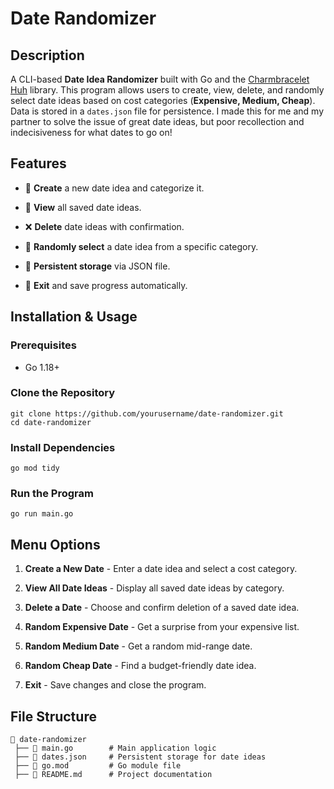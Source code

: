 # Date Randomizer

## Description

A CLI-based **Date Idea Randomizer** built with Go and the [Charmbracelet Huh](https://github.com/charmbracelet/huh) library. This program allows users to create, view, delete, and randomly select date ideas based on cost categories (**Expensive, Medium, Cheap**). Data is stored in a `dates.json` file for persistence. I made this for me and my partner to solve the issue of great date ideas, but poor recollection and indecisiveness for what dates to go on!

## Features

-   📌 **Create** a new date idea and categorize it.

-   📜 **View** all saved date ideas.

-   ❌ **Delete** date ideas with confirmation.

-   🎲 **Randomly select** a date idea from a specific category.

-   💾 **Persistent storage** via JSON file.

-   🛑 **Exit** and save progress automatically.


## Installation & Usage

### Prerequisites

-   Go 1.18+


### Clone the Repository

```
git clone https://github.com/yourusername/date-randomizer.git
cd date-randomizer
```

### Install Dependencies

```
go mod tidy
```

### Run the Program

```
go run main.go
```

## Menu Options

1.  **Create a New Date** - Enter a date idea and select a cost category.

2.  **View All Date Ideas** - Display all saved date ideas by category.

3.  **Delete a Date** - Choose and confirm deletion of a saved date idea.

4.  **Random Expensive Date** - Get a surprise from your expensive list.

5.  **Random Medium Date** - Get a random mid-range date.

6.  **Random Cheap Date** - Find a budget-friendly date idea.

7.  **Exit** - Save changes and close the program.


## File Structure

```
📂 date-randomizer
 ├── 📄 main.go        # Main application logic
 ├── 📄 dates.json     # Persistent storage for date ideas
 ├── 📄 go.mod         # Go module file
 ├── 📄 README.md      # Project documentation
```

